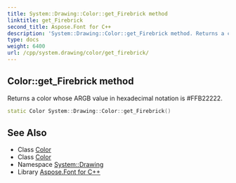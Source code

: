 ```yaml
---
title: System::Drawing::Color::get_Firebrick method
linktitle: get_Firebrick
second_title: Aspose.Font for C++
description: 'System::Drawing::Color::get_Firebrick method. Returns a color whose ARGB value in hexadecimal notation is #FFB22222 in C++.'
type: docs
weight: 6400
url: /cpp/system.drawing/color/get_firebrick/
---
```

## Color::get_Firebrick method


Returns a color whose ARGB value in hexadecimal notation is #FFB22222.

```cpp
static Color System::Drawing::Color::get_Firebrick()
```

## See Also

* Class [Color](../)
* Class [Color](../)
* Namespace [System::Drawing](../../)
* Library [Aspose.Font for C++](../../../)
